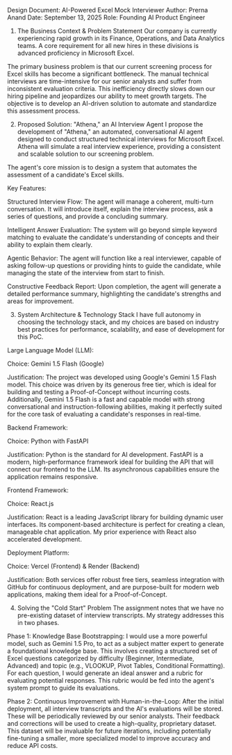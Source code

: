 Design Document: AI-Powered Excel Mock Interviewer
Author: Prerna Anand
Date: September 13, 2025
Role: Founding AI Product Engineer

1. The Business Context & Problem Statement
Our company is currently experiencing rapid growth in its Finance, Operations, and Data Analytics teams. A core requirement for all new hires in these divisions is advanced proficiency in Microsoft Excel.

The primary business problem is that our current screening process for Excel skills has become a significant bottleneck. The manual technical interviews are time-intensive for our senior analysts and suffer from inconsistent evaluation criteria. This inefficiency directly slows down our hiring pipeline and jeopardizes our ability to meet growth targets. The objective is to develop an AI-driven solution to automate and standardize this assessment process.

2. Proposed Solution: "Athena," an AI Interview Agent
I propose the development of "Athena," an automated, conversational AI agent designed to conduct structured technical interviews for Microsoft Excel. Athena will simulate a real interview experience, providing a consistent and scalable solution to our screening problem.

The agent's core mission is to design a system that automates the assessment of a candidate's Excel skills.

Key Features:

Structured Interview Flow: The agent will manage a coherent, multi-turn conversation. It will introduce itself, explain the interview process, ask a series of questions, and provide a concluding summary.

Intelligent Answer Evaluation: The system will go beyond simple keyword matching to evaluate the candidate's understanding of concepts and their ability to explain them clearly.

Agentic Behavior: The agent will function like a real interviewer, capable of asking follow-up questions or providing hints to guide the candidate, while managing the state of the interview from start to finish.

Constructive Feedback Report: Upon completion, the agent will generate a detailed performance summary, highlighting the candidate's strengths and areas for improvement.

3. System Architecture & Technology Stack
I have full autonomy in choosing the technology stack, and my choices are based on industry best practices for performance, scalability, and ease of development for this PoC.

Large Language Model (LLM):

Choice: Gemini 1.5 Flash (Google)

Justification: The project was developed using Google's Gemini 1.5 Flash model. This choice was driven by its generous free tier, which is ideal for building and testing a Proof-of-Concept without incurring costs. Additionally, Gemini 1.5 Flash is a fast and capable model with strong conversational and instruction-following abilities, making it perfectly suited for the core task of evaluating a candidate's responses in real-time.

Backend Framework:

Choice: Python with FastAPI

Justification: Python is the standard for AI development. FastAPI is a modern, high-performance framework ideal for building the API that will connect our frontend to the LLM. Its asynchronous capabilities ensure the application remains responsive.

Frontend Framework:

Choice: React.js

Justification: React is a leading JavaScript library for building dynamic user interfaces. Its component-based architecture is perfect for creating a clean, manageable chat application. My prior experience with React also accelerated development.

Deployment Platform:

Choice: Vercel (Frontend) & Render (Backend)

Justification: Both services offer robust free tiers, seamless integration with GitHub for continuous deployment, and are purpose-built for modern web applications, making them ideal for a Proof-of-Concept.

4. Solving the "Cold Start" Problem
The assignment notes that we have no pre-existing dataset of interview transcripts. My strategy addresses this in two phases.

Phase 1: Knowledge Base Bootstrapping:
I would use a more powerful model, such as Gemini 1.5 Pro, to act as a subject matter expert to generate a foundational knowledge base. This involves creating a structured set of Excel questions categorized by difficulty (Beginner, Intermediate, Advanced) and topic (e.g., VLOOKUP, Pivot Tables, Conditional Formatting). For each question, I would generate an ideal answer and a rubric for evaluating potential responses. This rubric would be fed into the agent's system prompt to guide its evaluations.

Phase 2: Continuous Improvement with Human-in-the-Loop:
After the initial deployment, all interview transcripts and the AI's evaluations will be stored. These will be periodically reviewed by our senior analysts. Their feedback and corrections will be used to create a high-quality, proprietary dataset. This dataset will be invaluable for future iterations, including potentially fine-tuning a smaller, more specialized model to improve accuracy and reduce API costs.